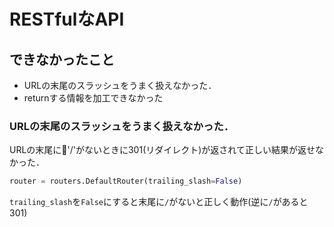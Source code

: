 # RESTfulなAPI

## できなかったこと
- URLの末尾のスラッシュをうまく扱えなかった．
- returnする情報を加工できなかった

### URLの末尾のスラッシュをうまく扱えなかった．
URLの末尾に'/'がないときに301(リダイレクト)が返されて正しい結果が返せなかった．

```python:rest_api/urls.py
router = routers.DefaultRouter(trailing_slash=False)
```
`trailing_slash`を`False`にすると末尾に`/`がないと正しく動作(逆に`/`があると301)